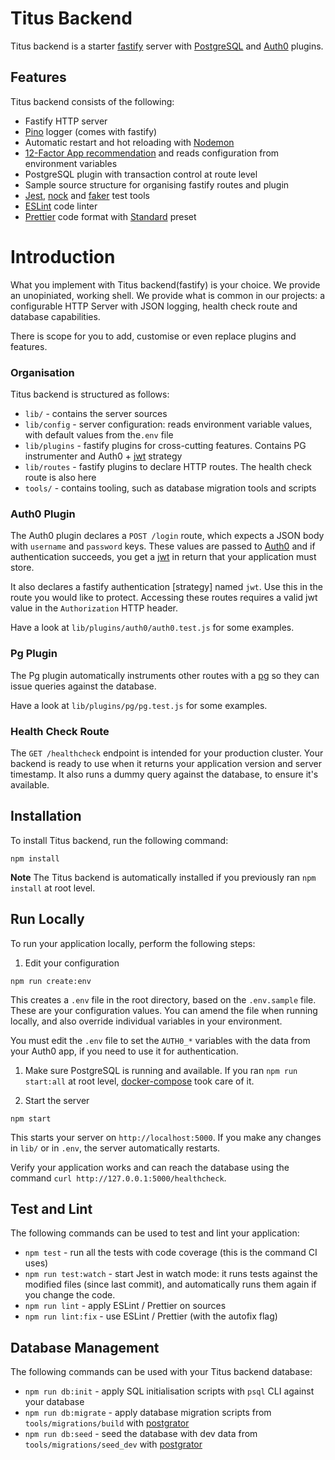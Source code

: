 # Titus Backend

Titus backend is a starter [fastify] server with [PostgreSQL](node-postgres) and [Auth0] plugins.

## Features
Titus backend consists of the following:

* Fastify HTTP server
* [Pino] logger (comes with fastify)
* Automatic restart and hot reloading with [Nodemon]
* [12-Factor App recommendation][config] and reads configuration from environment variables
* PostgreSQL plugin with transaction control at route level
* Sample source structure for organising fastify routes and plugin
* [Jest], [nock] and [faker] test tools
* [ESLint] code linter
* [Prettier] code format with [Standard] preset


# Introduction

What you implement with Titus backend(fastify) is your choice. We provide an unopiniated, working shell.
We provide what is common in our projects: a configurable HTTP Server with JSON logging, health check route and database capabilities.

There is scope for you to add, customise or even replace plugins and features.

### Organisation
Titus backend is structured as follows:

* `lib/` - contains the server sources
* `lib/config` - server configuration: reads environment variable values, with default values from the`.env` file
* `lib/plugins` - fastify plugins for cross-cutting features. Contains PG instrumenter and Auth0 + [jwt] strategy
* `lib/routes` - fastify plugins to declare HTTP routes. The health check route is also here
* `tools/` - contains tooling, such as database migration tools and scripts

### Auth0 Plugin

The Auth0 plugin declares a `POST /login` route, which expects a JSON body with `username` and `password` keys.
These values are passed to [Auth0] and if authentication succeeds, you get a [jwt] in return that your application must store.

It also declares a fastify authentication [strategy] named `jwt`. Use this in the route you would like to protect.
Accessing these routes requires a valid jwt value in the `Authorization` HTTP header.

Have a look at `lib/plugins/auth0/auth0.test.js` for some examples.

### Pg Plugin

The Pg plugin automatically instruments other routes with a [pg][fastify-postgres] so they can issue queries against the database.

Have a look at `lib/plugins/pg/pg.test.js` for some examples.

### Health Check Route

The `GET /healthcheck` endpoint is intended for your production cluster. Your backend is ready to use when
it returns your application version and server timestamp. It also runs a dummy query against the database, to ensure it's available.


## Installation
To install Titus backend, run the following command:

```
npm install
```

**Note** The Titus backend is automatically installed if you previously ran `npm install` at root level.



## Run Locally
To run your application locally, perform the following steps:

1. Edit your configuration
  ```
  npm run create:env
  ```

  This creates a `.env` file in the root directory, based on the `.env.sample` file.
  These are your configuration values. You can amend the file when running locally, and also override individual variables in your environment.

  You must edit the `.env` file to set the `AUTH0_*` variables with the data from your Auth0 app, if you need to use it for authentication.

1. Make sure PostgreSQL is running and available. If you ran `npm run start:all` at root level, [docker-compose] took care of it.

1. Start the server
  ```
  npm start
  ```

  This starts your server on `http://localhost:5000`.
  If you make any changes in `lib/` or in `.env`, the server automatically restarts.

  Verify your application works and can reach the database using the command `curl http://127.0.0.1:5000/healthcheck`.


## Test and Lint
The following commands can be used to test and lint your application:

* `npm test` - run all the tests with code coverage (this is the command CI uses)
* `npm run test:watch` - start Jest in watch mode: it runs tests against the modified files (since last commit), and automatically runs them again if you change the code.
* `npm run lint` - apply ESLint / Prettier on sources
* `npm run lint:fix` - use ESLint / Prettier (with the autofix flag)


## Database Management
The following commands can be used with your Titus backend database:

* `npm run db:init` - apply SQL initialisation scripts with `psql` CLI against your database
* `npm run db:migrate` - apply database migration scripts from `tools/migrations/build` with [postgrator]
* `npm run db:seed` - seed the database with dev data from `tools/migrations/seed_dev` with [postgrator]


[Jest]: https://jestjs.io
[ESLint]: https://eslint.org
[Prettier]: https://prettier.io
[Standard]: https://standardjs.com
[fastify]: https://fastify.io
[Pino]: http://getpino.io
[Auth0]: https://auth0.com
[Nodemon]: https://nodemon.io
[fastify-postgres]: https://github.com/fastify/fastify-postgres
[jwt]: https://jwt.io
[nock]: https://github.com/nock/nock#readme
[faker]: http://marak.github.io/faker.js
[postgrator]: https://github.com/rickbergfalk/postgrator#readme
[docker-compose]: https://docs.docker.com/compose
[config]: https://12factor.net/config
